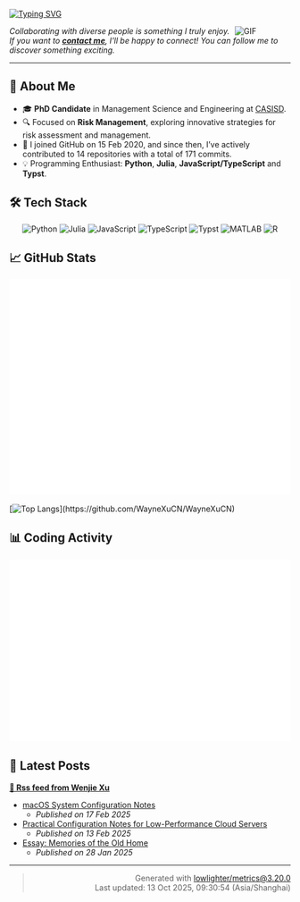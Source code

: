 <!-- 增强视觉吸引力的动态标题 -->
[![Typing SVG](https://readme-typing-svg.demolab.com/?lines=Hello!+👋+I'm+Wenjie+Xu!;PhD+Candidate+at+CASISD;Welcome+to+my+GitHub+Space!&size=28&width=600&pause=1000&color=1E90FF&center=false&vCenter=true&background=FFFFFF00)](https://git.io/typing-svg)

<img align="right" alt="GIF" src="https://media.giphy.com/media/LnQjpWaON8nhr21vNW/giphy.gif" width="100" title="Hi">

<p align="left">
  <em>Collaborating with diverse people is something I truly enjoy. <br> If you want to <b><a href="mailto:wenjie.xu.cn@outlook.com">contact me</a></b>, I'll be happy to connect! You can follow me to discover something exciting.</em>
</p>

---

## 📝 About Me

- 🎓 **PhD Candidate** in Management Science and Engineering at [CASISD](http://www.casisd.cn/).
- 🔍 Focused on **Risk Management**, exploring innovative strategies for risk assessment and management.
- 📅 I joined GitHub on 15 Feb 2020, and since then, I’ve actively contributed to 14 repositories with a total of 171 commits.
- 💡 Programming Enthusiast: **Python**, **Julia**, **JavaScript/TypeScript** and **Typst**.

## 🛠️ Tech Stack

<div align="center">

![Python](https://img.shields.io/badge/-Python-3776AB?style=for-the-badge&logo=python&logoColor=white)
![Julia](https://img.shields.io/badge/-Julia-9558B2?style=for-the-badge&logo=julia&logoColor=white)
![JavaScript](https://img.shields.io/badge/-JavaScript-F7DF1E?style=for-the-badge&logo=javascript&logoColor=black)
![TypeScript](https://img.shields.io/badge/-TypeScript-3178C6?style=for-the-badge&logo=typescript&logoColor=white)
![Typst](https://img.shields.io/badge/-Typst-239DAD?style=for-the-badge&logo=typst&logoColor=white)
![MATLAB](https://img.shields.io/badge/-MATLAB-0076A8?style=for-the-badge&logo=mathworks&logoColor=white)
![R](https://img.shields.io/badge/-R-276DC3?style=for-the-badge&logo=r&logoColor=white)

</div>

## 📈 GitHub Stats

![metrics.base](https://raw.githubusercontent.com/waynexucn/waynexucn/main/.cache/metrics.base.svg)

[![Top Langs](https://github-readme-stats.vercel.app/api/top-langs/?username=WayneXuCN&layout=compact&hide=javascript,html,scss,css,ruby,shell,Tex,Powershell,)](https://github.com/WayneXuCN/WayneXuCN)

## 📊 Coding Activity

![Isometric year calendar](https://raw.githubusercontent.com/waynexucn/waynexucn/main/.cache/metrics.plugin.isocalendar.fullyear.svg)

## 📝 Latest Posts

**[🗼 Rss feed from Wenjie Xu](https://waynexucn.github.io//)**
* [macOS System Configuration Notes](https://waynexucn.github.io//blog/2025/Mac%E7%B3%BB%E7%BB%9F%E9%85%8D%E7%BD%AE%E8%AE%B0%E5%BD%95/)
  * *Published on 17 Feb 2025*
* [Practical Configuration Notes for Low-Performance Cloud Servers](https://waynexucn.github.io//blog/2025/%E4%BD%8E%E9%85%8D%E4%BA%91%E6%9C%8D%E5%8A%A1%E5%99%A8%E9%85%8D%E7%BD%AE/)
  * *Published on 13 Feb 2025*
* [Essay: Memories of the Old Home](https://waynexucn.github.io//blog/2025/%E9%9A%8F%E7%AC%94%E5%B9%B4%E5%89%8D%E9%87%8D%E8%AE%BF%E6%97%A7%E5%B1%85/)
  * *Published on 28 Jan 2025*


---

<div align="right">

> Generated with [lowlighter/metrics@3.20.0](https://github.com/lowlighter/metrics)  
> Last updated: 13 Oct 2025, 09:30:54 (Asia/Shanghai)

</div>
